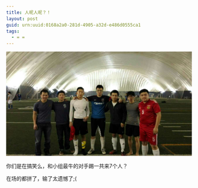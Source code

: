 ```yaml
---
title: 人呢人呢？！
layout: post
guid: urn:uuid:0168a2a0-281d-4905-a32d-e486d0555ca1
tags:
  - = =
---
```


![合照](/media/img/IMG_0405.jpg)  

你们是在搞笑么，和小组最牛的对手踢一共来7个人？

在场的都拼了，输了太遗憾了;(
